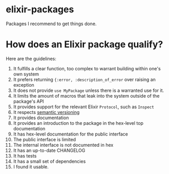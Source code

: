 # elixir-packages
Packages I recommend to get things done.

# How does an Elixir package qualify?

Here are the guidelines:

1. It fulfills a clear function, too complex to warrant building within one's own system
2. It prefers returning `{:error, :description_of_error` over raising an exception
3. It does not provide `use MyPackage` unless there is a warranted use for it.
4. It limits the amount of macros that leak into the system outside of the package's API
5. It provides support for the relevant Elixir `Protocol`, such as `Inspect`
6. It respects [semantic versioning](http://semver.org/)
7. It provides documentation
8. It provides an introduction to the package in the hex-level top documentation
9. It has hex-level documentation for the public interface
10. The public interface is limited
11. The internal interface is not documented in hex
12. It has an up-to-date CHANGELOG
13. It has tests
14. It has a small set of dependencies
15. I found it usable.
